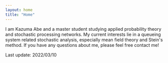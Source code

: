 ```yaml
---
layout: home
title: "Home"
---
```


I am Kazuma Abe and a master student studying applied probability theory and stochastic processing networks. My current interests lie in a queueing system related stochastic analysis, especially mean field theory and Stein's method. If you have any questions about me, please feel free contact me!  

Last update: 2022/03/10
